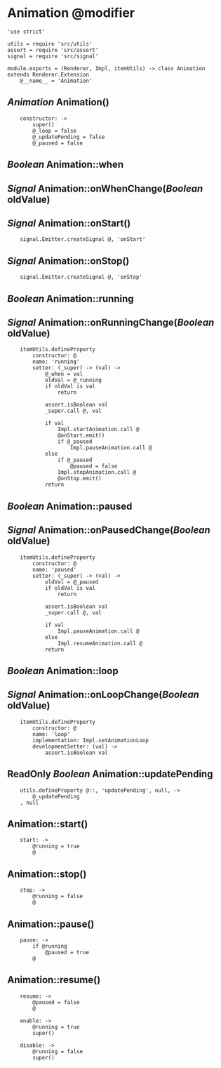 Animation @modifier
===================

	'use strict'

	utils = require 'src/utils'
	assert = require 'src/assert'
	signal = require 'src/signal'

	module.exports = (Renderer, Impl, itemUtils) -> class Animation extends Renderer.Extension
		@__name__ = 'Animation'

*Animation* Animation()
-----------------------

		constructor: ->
			super()
			@_loop = false
			@_updatePending = false
			@_paused = false

*Boolean* Animation::when
-------------------------

## *Signal* Animation::onWhenChange(*Boolean* oldValue)

*Signal* Animation::onStart()
-----------------------------

		signal.Emitter.createSignal @, 'onStart'

*Signal* Animation::onStop()
----------------------------

		signal.Emitter.createSignal @, 'onStop'

*Boolean* Animation::running
----------------------------

## *Signal* Animation::onRunningChange(*Boolean* oldValue)

		itemUtils.defineProperty
			constructor: @
			name: 'running'
			setter: (_super) -> (val) ->
				@_when = val
				oldVal = @_running
				if oldVal is val
					return

				assert.isBoolean val
				_super.call @, val

				if val
					Impl.startAnimation.call @
					@onStart.emit()
					if @_paused
						Impl.pauseAnimation.call @
				else
					if @_paused
						@paused = false
					Impl.stopAnimation.call @
					@onStop.emit()
				return

*Boolean* Animation::paused
---------------------------

## *Signal* Animation::onPausedChange(*Boolean* oldValue)

		itemUtils.defineProperty
			constructor: @
			name: 'paused'
			setter: (_super) -> (val) ->
				oldVal = @_paused
				if oldVal is val
					return

				assert.isBoolean val
				_super.call @, val

				if val
					Impl.pauseAnimation.call @
				else
					Impl.resumeAnimation.call @
				return

*Boolean* Animation::loop
-------------------------

## *Signal* Animation::onLoopChange(*Boolean* oldValue)

		itemUtils.defineProperty
			constructor: @
			name: 'loop'
			implementation: Impl.setAnimationLoop
			developmentSetter: (val) ->
				assert.isBoolean val

ReadOnly *Boolean* Animation::updatePending
-------------------------------------------

		utils.defineProperty @::, 'updatePending', null, ->
			@_updatePending
		, null

Animation::start()
------------------

		start: ->
			@running = true
			@

Animation::stop()
-----------------

		stop: ->
			@running = false
			@

Animation::pause()
------------------

		pause: ->
			if @running
				@paused = true
			@

Animation::resume()
-------------------

		resume: ->
			@paused = false
			@

		enable: ->
			@running = true
			super()

		disable: ->
			@running = false
			super()
